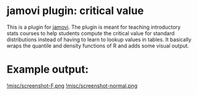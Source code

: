 # jamovi plugin: critical value

This is a plugin for [jamovi](https://www.jamovi.org/). The plugin is meant for teaching introductory stats courses to help students compute the critical value for standard distributions instead of having to learn to lookup values in tables. It basically wraps the quantile and density functions of R and adds some visual output.

# Example output:

[!misc/screenshot-F.png](misc/screenshot-F.png)
[!misc/screenshot-normal.png](misc/screenshot-normal.png)